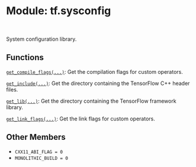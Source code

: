 <div itemscope itemtype="http://developers.google.com/ReferenceObject">
<meta itemprop="name" content="tf.sysconfig" />
<meta itemprop="path" content="Stable" />
<meta itemprop="property" content="CXX11_ABI_FLAG"/>
<meta itemprop="property" content="MONOLITHIC_BUILD"/>
</div>

# Module: tf.sysconfig


<table class="tfo-notebook-buttons tfo-api" align="left">
</table>



System configuration library.



## Functions

[`get_compile_flags(...)`](../tf/sysconfig/get_compile_flags.md): Get the compilation flags for custom operators.

[`get_include(...)`](../tf/sysconfig/get_include.md): Get the directory containing the TensorFlow C++ header files.

[`get_lib(...)`](../tf/sysconfig/get_lib.md): Get the directory containing the TensorFlow framework library.

[`get_link_flags(...)`](../tf/sysconfig/get_link_flags.md): Get the link flags for custom operators.

## Other Members

* `CXX11_ABI_FLAG = 0` <a id="CXX11_ABI_FLAG"></a>
* `MONOLITHIC_BUILD = 0` <a id="MONOLITHIC_BUILD"></a>
